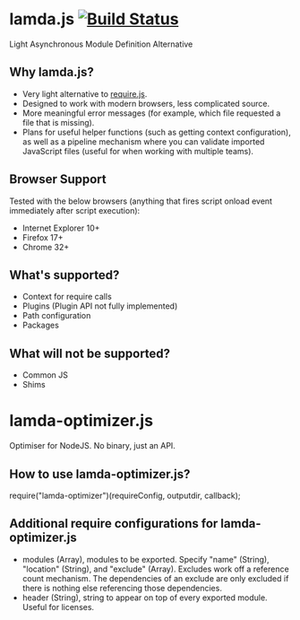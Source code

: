 # lamda.js [![Build Status](https://travis-ci.org/PepsRyuu/lamda.svg?branch=master)](https://travis-ci.org/PepsRyuu/lamda)

Light Asynchronous Module Definition Alternative

## Why lamda.js?

* Very light alternative to [require.js](http://requirejs.org/).
* Designed to work with modern browsers, less complicated source.
* More meaningful error messages (for example, which file requested a file that is missing).
* Plans for useful helper functions (such as getting context configuration), as well as a pipeline mechanism where you can validate imported JavaScript files (useful for when working with multiple teams).

## Browser Support

Tested with the below browsers (anything that fires script onload event immediately after script execution):

* Internet Explorer 10+
* Firefox 17+
* Chrome 32+

## What's supported?

* Context for require calls
* Plugins (Plugin API not fully implemented)
* Path configuration
* Packages

## What will not be supported?

* Common JS
* Shims

# lamda-optimizer.js

Optimiser for NodeJS. No binary, just an API.

## How to use lamda-optimizer.js?

require("lamda-optimizer")(requireConfig, outputdir, callback);

## Additional require configurations for lamda-optimizer.js

* modules (Array<Object>), modules to be exported. Specify "name" (String), "location" (String), and "exclude" (Array<String>). Excludes work off a reference count mechanism. The dependencies of an exclude are only excluded if there is nothing else referencing those dependencies.
* header (String), string to appear on top of every exported module. Useful for licenses.
